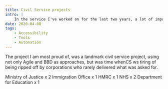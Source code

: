 ```yaml
---
title: Civil Service projects
intro: |
    In the service I've worked on for the last two years, a lot of improvements have been made. One huge win was the dashboard page.
date: 2020-04-08
tags:
    - Accessibility
    - Tools
    - Automation
---
```


The project I am most proud of, was a landmark civil service project, using not only Agile and BBD as approaches, but was time whenCS ws tiring of being ripped off by corporations who rarely delivered what was asked for. 

Ministry of Justice x 2
Immigration Office x 1
HMRC x 1
NHS x 2
Department for Education x 1